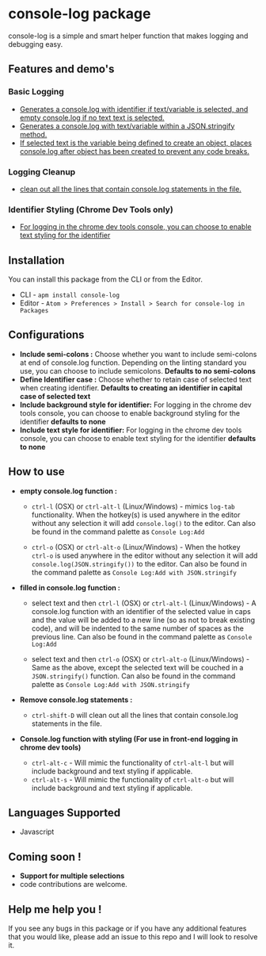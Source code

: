 # console-log package

console-log is a simple  and smart helper function that makes logging and debugging easy.

## Features and demo's
### Basic Logging
* [Generates a console.log with identifier if text/variable is selected, and empty console.log if no text text is selected.](https://raw.githubusercontent.com/vishysank/console-log-atom/master/assets/console-log-demo.gif)
* [Generates a console.log with text/variable within a JSON.stringify method.](https://raw.githubusercontent.com/vishysank/console-log-atom/master/assets/console-log-demo.gif)
* [If selected text is the variable being defined to create an object, places console.log after object has been created to prevent any code breaks.](https://raw.githubusercontent.com/vishysank/console-log-atom/master/assets/console-log-demo.gif)

### Logging Cleanup
* [clean out all the lines that contain console.log statements in the file.](https://raw.githubusercontent.com/vishysank/console-log-atom/master/assets/deconsoler-demo.gif)

### Identifier Styling (Chrome Dev Tools only)
* [For logging in the chrome dev tools console, you can choose to enable text styling for the identifier](https://raw.githubusercontent.com/vishysank/console-log-atom/master/assets/styling-demo.png)

## Installation
You can install this package from the CLI or from the Editor.
* CLI - ```apm install console-log```
* Editor - ```Atom > Preferences > Install > Search for console-log in Packages```

## Configurations

* **Include semi-colons :** Choose whether you want to include semi-colons at end of console.log function. Depending on the linting standard you use, you can choose to include semicolons. **Defaults to no semi-colons**
* **Define Identifier case :** Choose whether to retain case of selected text when creating identifier. **Defaults to creating an identifier in capital case of selected text**
* **Include background style for identifier:** For logging in the chrome dev tools console, you can choose to enable background styling for the identifier **defaults to none**
* **Include text style for identifier:** For logging in the chrome dev tools console, you can choose to enable text styling for the identifier **defaults to none**

## How to use

* **empty console.log function :**
  * ```ctrl-l``` (OSX) or ```ctrl-alt-l``` (Linux/Windows) - mimics ```log-tab``` functionality. When the hotkey(s) is used anywhere in the editor without any selection it will add ```console.log()``` to the editor. Can also be found in the command palette as ```Console Log:Add```

  * ```ctrl-o``` (OSX) or ```ctrl-alt-o``` (Linux/Windows) - When the hotkey ```ctrl-o``` is used anywhere in the editor without any selection it will add ```console.log(JSON.stringify())``` to the editor. Can also be found in the command palette as ```Console Log:Add with JSON.stringify```

* **filled in console.log function :**
  * select text and then ```ctrl-l``` (OSX) or ```ctrl-alt-l``` (Linux/Windows) -  A console.log function with an identifier of the selected value in caps and the value will be added to a new line (so as not to break existing code), and will be indented to the same number of spaces as the previous line. Can also be found in the command palette as ```Console Log:Add```

  * select text and then ```ctrl-o``` (OSX) or ```ctrl-alt-o``` (Linux/Windows) - Same as the above, except the selected text will be couched in a ```JSON.stringify()``` function. Can also be found in the command palette as ```Console Log:Add with JSON.stringify```

* **Remove console.log statements :**
  * ```ctrl-shift-D``` will clean out all the lines that contain console.log statements in the file.

* **Console.log function with styling (For use in front-end logging in chrome dev tools)**
  * ```ctrl-alt-c``` - Will mimic the functionality of ```ctrl-alt-l``` but will include background and text styling if applicable.
  * ```ctrl-alt-s``` - Will mimic the functionality of ```ctrl-alt-o``` but will include background and text styling if applicable.

## Languages Supported
* Javascript

## Coming soon !
* **Support for multiple selections**
* code contributions are welcome.

## Help me help you !

If you see any bugs in this package or if you have any additional features that you would like, please add an issue to this repo and I will look to resolve it.
